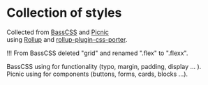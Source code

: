 # Collection of styles
Collected from [BassCSS](https://basscss.com/) and [Picnic](https://picnicss.com/documentation#home)  
using [Rollup](https://rollupjs.org/) and [rollup-plugin-css-porter](https://github.com/RJHwang/rollup-plugin-css-porter).  

!!! From BassCSS deleted "grid" and renamed ".flex" to ".flexx".   

BassCSS using for functionality (typo, margin, padding, display ... ).   
Picnic using for components (buttons, forms, cards, blocks ...).
